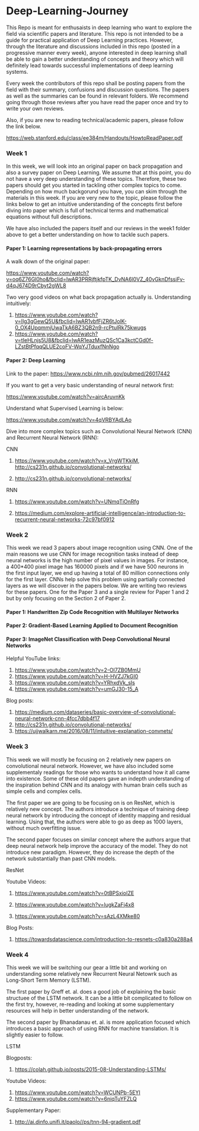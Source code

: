 # Deep-Learning-Journey

This Repo is meant for enthusaists in deep learning who want to explore the field via scientific papers and literature. This repo is not intended to be a guide for practical application of Deep Learning practices. However, through the literature and discussions included in this repo (posted in a progressive manner every week), anyone interested in deep learning shall be able to gain a better understanding of concepts and theory which will definitely lead towards successful implementations of deep learning systems.

Every week the contributors of this repo shall be posting papers from the field with their summary, confusions and discussion questions. The papers as well as the summaries can be found in relevant folders. We recommend going through those reviews after you have read the paper once and try to write your own reviews. 

Also, if you are new to reading technical/academic papers, please follow the link below. 

https://web.stanford.edu/class/ee384m/Handouts/HowtoReadPaper.pdf


### Week 1

In this week, we will look into an original paper on back propagation and also a survey paper on Deep Learning. We assume that at this point, you do not have a very deep understanding of these topics. Therefore, these two papers should get you started in tackling other complex topics to come. Depending on how much backgorund you have, you can skim through the materials in this week. If you are very new to the topic, please follow the links below to get an intuitive understanding of the concepts first before diving into paper which is full of technical terms and mathematical equations without full descriptions. 

We have also included the papers itself and our reviews in the week1 folder above to get a better understanding on how to tackle such papers. 

#### Paper 1: Learning representations by back-propagating errors
A walk down of the original paper: 

https://www.youtube.com/watch?v=oq6Z76Gl0ho&fbclid=IwAR3PRRjftjkfpTK_DvNA6l0VZ_40vGknDfssiFv-d4qJ674D9rCbyt2gWL8

Two very good videos on what back propagation actually is. Understanding intuitively:
1. https://www.youtube.com/watch?v=Ilg3gGewQ5U&fbclid=IwAR1vbfFjZR6tJolK-0_OX4UpqmmjUwaTkA6BZ3QB2n9-rcPtulRk75kwugs
2. https://www.youtube.com/watch?v=tIeHLnjs5U8&fbclid=IwAR1eazMuzQSc1Ca3kctCGd0f-LZstBtPfqqQLUE2coFV-WqYJTduxfNnNgo

#### Paper 2: Deep Learning
Link to the paper: https://www.ncbi.nlm.nih.gov/pubmed/26017442

If you want to get a very basic understanding of neural network first:

https://www.youtube.com/watch?v=aircAruvnKk

Understand what Supervised Learning is below:

https://www.youtube.com/watch?v=4qVRBYAdLAo

Dive into more complex topics such as Convolutional Neural Network (CNN) and Recurrent Neural Network (RNN):

CNN

1. https://www.youtube.com/watch?v=x_VrgWTKkiM, http://cs231n.github.io/convolutional-networks/

2. http://cs231n.github.io/convolutional-networks/

RNN

1. https://www.youtube.com/watch?v=UNmqTiOnRfg

2. https://medium.com/explore-artificial-intelligence/an-introduction-to-recurrent-neural-networks-72c97bf0912

### Week 2

This week we read 3 papers about image recognition using CNN. One of the main reasons we use CNN for image recognition tasks instead of deep neural networks is the high number of pixel values in images. For instance, a 400*400 pixel image has 160000 pixels and if we have 500 neurons in the first input layer, we end up having a total of 80 million connections only for the first layer. CNNs help solve this problem using partially connected layers as we will discover in the papers below.
We are writing two reviews for these papers. One for the Paper 3 and a single review for Paper 1 and 2 but by only focusing on the Section 2 of Paper 2.

#### Paper 1: Handwritten Zip Code Recognition with Multilayer Networks

#### Paper 2: Gradient-Based Learning Applied to Document Recognition

#### Paper 3: ImageNet Classification with Deep Convolutional Neural Networks

Helpful YouTube links:

1. https://www.youtube.com/watch?v=2-Ol7ZB0MmU
2. https://www.youtube.com/watch?v=H-HVZJ7kGI0
3. https://www.youtube.com/watch?v=YRhxdVk_sIs
4. https://www.youtube.com/watch?v=umGJ30-15_A

Blog posts:

1. https://medium.com/dataseries/basic-overview-of-convolutional-neural-network-cnn-4fcc7dbb4f17
2. http://cs231n.github.io/convolutional-networks/
3. https://ujjwalkarn.me/2016/08/11/intuitive-explanation-convnets/


### Week 3

This week we will mostly be focusing on 2 relatively new papers on convolutional neural network. However, we have also included some supplementaly readings for those who wants to understand how it all came into existence. Some of these old papers gave an indepth understanding of the inspiration behind CNN and its analogy with human brain cells such as simple cells and complex cells. 

The first paper we are going to be focusing on is on ResNet, which is relatively new concept. The authors introduce a technique of training deep neural network by introducing the concept of identity mapping and residual learning. Using that, the authors were able to go as deep as 1000 layers, without much overfitting issue.

The second paper focuses on similar concept where the authors argue that deep neural network help improve the accuracy of the model. They do not introduce new paradigm. However, they do increase the depth of the network substantially than past CNN models.

ResNet

Youtube Videos: 

1. https://www.youtube.com/watch?v=0tBPSxioIZE

2. https://www.youtube.com/watch?v=lugkZaFj4x8

3. https://www.youtube.com/watch?v=sAzL4XMke80

Blog Posts:

1. https://towardsdatascience.com/introduction-to-resnets-c0a830a288a4


### Week 4

This week we will be switching our gear a little bit and working on understanding some relatively new Recurrent Neural Netowrk such as Long-Short Term Memory (LSTM). 

The first paper by Greff et. al. does a good job of explaining the basic structuee of the LSTM network. It can be a little bit complicated to follow on the first try, however, re-reading and looking at some supplementary resources will help in better understanding of the network. 

The second paper by Bhanadanau et. al. is more application focused which introduces a basic approach of using RNN for machine translation. It is slightly easier to follow. 

LSTM 

Blogposts:

1. https://colah.github.io/posts/2015-08-Understanding-LSTMs/


Youtube Videos:

1. https://www.youtube.com/watch?v=WCUNPb-5EYI
2. https://www.youtube.com/watch?v=6niqTuYFZLQ

Supplementary Paper:

1. http://ai.dinfo.unifi.it/paolo//ps/tnn-94-gradient.pdf



